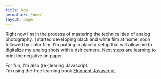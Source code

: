 ```yaml
---
title: Now
permalink: /now/
layout: page
---
```


Right now I'm in the process of mastering the technicalities of analog photography.
I started developing black and white film at home, soon followed by color film.
I'm putting in place a setup that will allow me to digitalize my analog shots with a dslr camera.
Next steps are learning to print the negative on paper.

For fun, I'm also (re-)learing Javascript.  
I'm using the free learning book [Eloquent Javascript](https://eloquentjavascript.net/index.html).
